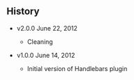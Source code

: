 ## History

- v2.0.0 June 22, 2012
	- Cleaning

- v1.0.0 June 14, 2012
	- Initial version of Handlebars plugin
